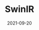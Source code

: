 ---
title: "SwinIR"
link: "https://colab.research.google.com/gist/JingyunLiang/a5e3e54bc9ef8d7bf594f6fee8208533/swinir-demo-on-real-world-image-sr.ipynb"
type: link
description: "High-quality image upscaling using machine learning. Links to a Google Colab notebook to try it out."
date: 2021-09-20
---